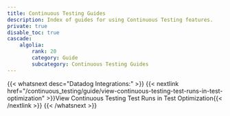 ```yaml
---
title: Continuous Testing Guides
description: Index of guides for using Continuous Testing features.
private: true
disable_toc: true
cascade:
    algolia:
        rank: 20
        category: Guide
        subcategory: Continuous Testing Guides
---
```


{{< whatsnext desc="Datadog Integrations:" >}}
    {{< nextlink href="/continuous_testing/guide/view-continuous-testing-test-runs-in-test-optimization" >}}View Continuous Testing Test Runs in Test Optimization{{< /nextlink >}}
{{< /whatsnext >}}
